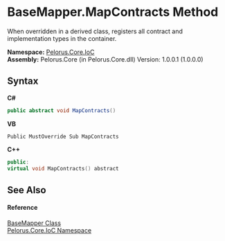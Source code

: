 # BaseMapper.MapContracts Method 
 

When overridden in a derived class, registers all contract and implementation types in the container.

**Namespace:**&nbsp;<a href="D77506BC">Pelorus.Core.IoC</a><br />**Assembly:**&nbsp;Pelorus.Core (in Pelorus.Core.dll) Version: 1.0.0.1 (1.0.0.0)

## Syntax

**C#**<br />
``` C#
public abstract void MapContracts()
```

**VB**<br />
``` VB
Public MustOverride Sub MapContracts
```

**C++**<br />
``` C++
public:
virtual void MapContracts() abstract
```


## See Also


#### Reference
<a href="21D13463">BaseMapper Class</a><br /><a href="D77506BC">Pelorus.Core.IoC Namespace</a><br />
